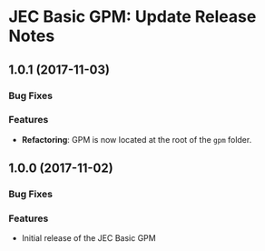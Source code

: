 # JEC Basic GPM: Update Release Notes

<a name="jec-basic-gpm-1.0.1"></a>
## **1.0.1** (2017-11-03)

### Bug Fixes

### Features

- **Refactoring**: GPM is now located at the root of the `gpm` folder.

<a name="jec-basic-gpm-1.0.0"></a>
## **1.0.0** (2017-11-02)

### Bug Fixes

### Features

- Initial release of the JEC Basic GPM